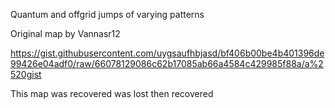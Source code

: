 Quantum and offgrid jumps of varying patterns

Original map by Vannasr12

https://gist.githubusercontent.com/uygsaufhbjasd/bf406b00be4b401396de99426e04adf0/raw/66078129086c62b17085ab66a4584c429985f88a/a%2520gist

This map was recovered was lost then recovered
